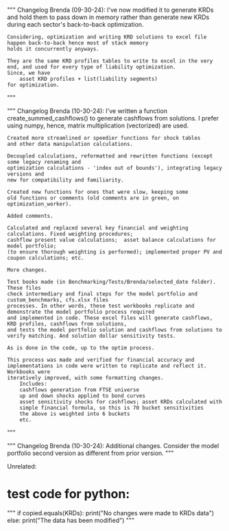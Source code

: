 """ Changelog Brenda (09-30-24):
    I've now modified it to generate KRDs and hold them to pass down in memory rather than generate new KRDs during 
    each sector's back-to-back optimization.

    Considering, optimization and writing KRD solutions to excel file happen back-to-back hence most of stack memory
    holds it concurrently anyways.

    They are the same KRD profiles tables to write to excel in the very end, and used for every type of liability optimization. 
    Since, we have
        asset KRD profiles + list(liability segments)
    for optimization.
"""

""" Changelog Brenda (10-30-24):
    I've written a function create_summed_cashflows() to generate
    cashflows from solutions. I prefer using numpy, hence,
    matrix multiplication (vectorized) are used.

    Created more streamlined or speedier functions for shock tables
    and other data manipulation calculations.

    Decoupled calculations, reformatted and rewritten functions (except some legacy renaming and 
    optimization calculations - 'index out of bounds'), integrating legacy versions and
    new for compatibility and familiarity.
    
    Created new functions for ones that were slow, keeping some
    old functions or comments (old comments are in green, on optimization_worker).

    Added comments.

    Calculated and replaced several key financial and weighting calculations. Fixed weighting procedures;
    cashflow present value calculations;  asset balance calculations for model portfolio;
    (to ensure thorough weighting is performed); implemented proper PV and coupon calculations; etc.

    More changes.

    Test books made (in Benchmarking/Tests/Brenda/selected_date folder). These files
    check intermediary and final steps for the model portfolio and custom_benchmarks, cfs.xlsx files
    processes. In other words, these test workbooks replicate and demonstrate the model portfolio process required
    and implemented in code. These excel files will generate cashflows, KRD profiles, cashflows from solutions,
    and tests the model portfolio solution and cashflows from solutions to verify matching. And solution dollar sensitivity tests.
    
    As is done in the code, up to the optim process. 
    
    This process was made and verified for financial accuracy and implementations in code were written to replicate and reflect it. Workbooks were
    iteratively improved, with some formatting changes.
        Includes:
        cashflows generation from FTSE universe
        up and down shocks applied to bond curves
        asset sensitivity shocks for cashflows; asset KRDs calculated with 
        simple financial formula, so this is 70 bucket sensitivities
        the above is weighted into 6 buckets
        etc.
"""

""" Changelog Brenda (10-30-24):
    Additional changes. Consider the model portfolio second version
    as different from prior version.
"""

Unrelated:

# test code for python:
"""
if copied.equals(KRDs):
    print("No changes were made to KRDs data")
else:
    print("The data has been modified")
"""